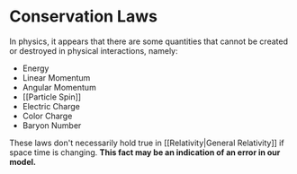 # Conservation Laws
In physics, it appears that there are some quantities that cannot be created or destroyed in physical interactions, namely:

- Energy
- Linear Momentum
- Angular Momentum
- [[Particle Spin]]
- Electric Charge
- Color Charge
- Baryon Number

These laws don't necessarily hold true in [[Relativity|General Relativity]] if space time is changing. **This fact may be an indication of an error in our model.**